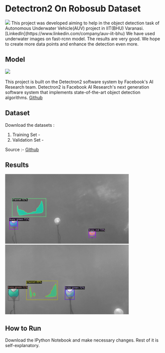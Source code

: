 # Detectron2 On Robosub Dataset
<img src="https://media.licdn.com/dms/image/C510BAQEWABKih2_n4A/company-logo_400_400/0?e=1580342400&v=beta&t=dH2a3xvE1fTV2M-zCwm0uYA-zkTU54APrlm1sPf3a4k" width="100" >
This project was developed aiming to help in the object detection task of Autonomous Underwater Vehicle(AUV)
project in IIT(BHU) Varanasi. [LinkedIn](https://www.linkedin.com/company/auv-iit-bhu)
We have used underwater images on fast-rcnn model. The results are very good. We hope to create more data points and enhance the detection even more.
 
## Model

<img src="https://github.com/facebookresearch/detectron2/raw/master/.github/Detectron2-Logo-Horz.svg?sanitize=true" width="300" >

This project is built on the Detectron2 software system by Facebook's AI Research team. Detectron2 is Facebook AI Research's next generation software system that implements state-of-the-art object detection algorithms. [Github](https://github.com/facebookresearch/detectron2)



## Dataset

Download the datasets :
  1. Training Set - 
  2. Validation Set - 

Source :- [Github](https://github.com/beaverauv/robosub_transdec_dataset)

## Results

<img src="results/r1.png" width="400" > <img src="results/r2.png" width="400" >

## How to Run

Download the IPython Notebook and make necessary changes. Rest of it is self-explanatory.
